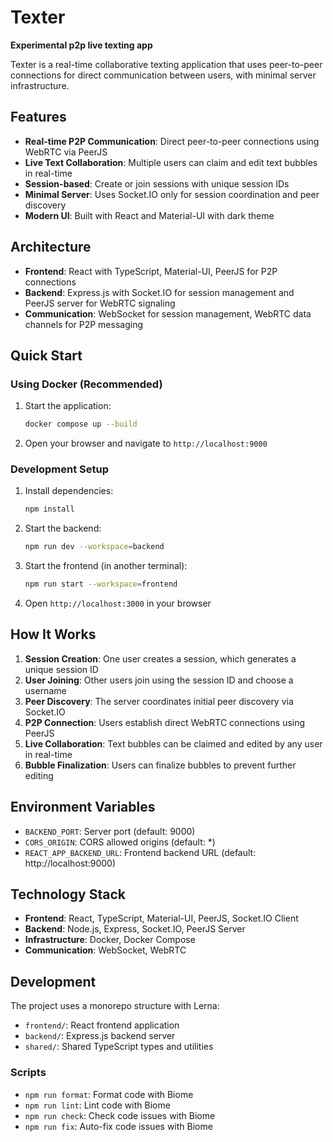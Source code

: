 # Texter

**Experimental p2p live texting app**

Texter is a real-time collaborative texting application that uses peer-to-peer connections for direct communication between users, with minimal server infrastructure.

## Features

- **Real-time P2P Communication**: Direct peer-to-peer connections using WebRTC via PeerJS
- **Live Text Collaboration**: Multiple users can claim and edit text bubbles in real-time
- **Session-based**: Create or join sessions with unique session IDs
- **Minimal Server**: Uses Socket.IO only for session coordination and peer discovery
- **Modern UI**: Built with React and Material-UI with dark theme

## Architecture

- **Frontend**: React with TypeScript, Material-UI, PeerJS for P2P connections
- **Backend**: Express.js with Socket.IO for session management and PeerJS server for WebRTC signaling
- **Communication**: WebSocket for session management, WebRTC data channels for P2P messaging

## Quick Start

### Using Docker (Recommended)

1. Start the application:
   ```bash
   docker compose up --build
   ```

2. Open your browser and navigate to `http://localhost:9000`

### Development Setup

1. Install dependencies:
   ```bash
   npm install
   ```

2. Start the backend:
   ```bash
   npm run dev --workspace=backend
   ```

3. Start the frontend (in another terminal):
   ```bash
   npm run start --workspace=frontend
   ```

4. Open `http://localhost:3000` in your browser

## How It Works

1. **Session Creation**: One user creates a session, which generates a unique session ID
2. **User Joining**: Other users join using the session ID and choose a username
3. **Peer Discovery**: The server coordinates initial peer discovery via Socket.IO
4. **P2P Connection**: Users establish direct WebRTC connections using PeerJS
5. **Live Collaboration**: Text bubbles can be claimed and edited by any user in real-time
6. **Bubble Finalization**: Users can finalize bubbles to prevent further editing

## Environment Variables

- `BACKEND_PORT`: Server port (default: 9000)
- `CORS_ORIGIN`: CORS allowed origins (default: *)
- `REACT_APP_BACKEND_URL`: Frontend backend URL (default: http://localhost:9000)

## Technology Stack

- **Frontend**: React, TypeScript, Material-UI, PeerJS, Socket.IO Client
- **Backend**: Node.js, Express, Socket.IO, PeerJS Server
- **Infrastructure**: Docker, Docker Compose
- **Communication**: WebSocket, WebRTC

## Development

The project uses a monorepo structure with Lerna:
- `frontend/`: React frontend application
- `backend/`: Express.js backend server
- `shared/`: Shared TypeScript types and utilities

### Scripts

- `npm run format`: Format code with Biome
- `npm run lint`: Lint code with Biome
- `npm run check`: Check code issues with Biome
- `npm run fix`: Auto-fix code issues with Biome
